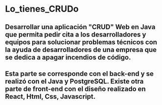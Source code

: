 # Lo_tienes_CRUDo

## Desarrollar una aplicación "CRUD" Web en Java que permita pedir cita a los desarrolladores y equipos para solucionar problemas técnicos con la ayuda de desarrolladores de una empresa que se dedica a apagar incendios de código.

## Esta parte se corresponde con el back-end y se realizó con el Java y PostgreSQL. Existe otra parte de front-end con el diseño realizado en React, Html, Css, Javascript.

